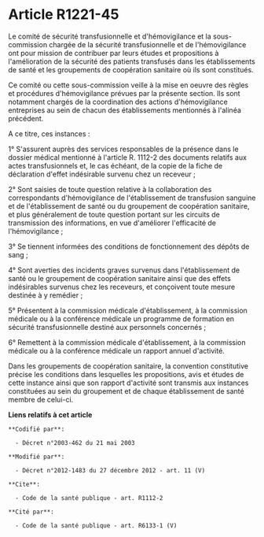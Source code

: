# Article R1221-45

Le comité de sécurité transfusionnelle et d'hémovigilance et la sous-commission chargée de la sécurité transfusionnelle et de
l'hémovigilance ont pour mission de contribuer par leurs études et propositions à l'amélioration de la sécurité des patients
transfusés dans les établissements de santé et les groupements de coopération sanitaire où ils sont constitués. 

Ce comité ou cette sous-commission veille à la mise en oeuvre des règles et procédures d'hémovigilance prévues par la
présente section. Ils sont notamment chargés de la coordination des actions d'hémovigilance entreprises au sein de chacun des
établissements mentionnés à l'alinéa précédent. 

A ce titre, ces instances : 

1° S'assurent auprès des services responsables de la présence dans le dossier médical mentionné à l'article R. 1112-2 des
documents relatifs aux actes transfusionnels et, le cas échéant, de la copie de la fiche de déclaration d'effet indésirable
survenu chez un receveur ; 

2° Sont saisies de toute question relative à la collaboration des correspondants d'hémovigilance de l'établissement de
transfusion sanguine et de l'établissement de santé ou du groupement de coopération sanitaire, et plus généralement de toute
question portant sur les circuits de transmission des informations, en vue d'améliorer l'efficacité de l'hémovigilance ; 

3° Se tiennent informées des conditions de fonctionnement des dépôts de sang ; 

4° Sont averties des incidents graves survenus dans l'établissement de santé ou le groupement de coopération sanitaire ainsi
que des effets indésirables survenus chez les receveurs, et conçoivent toute mesure destinée à y remédier ; 

5° Présentent à la commission médicale d'établissement, à la commission médicale ou à la conférence médicale un programme de
formation en sécurité transfusionnelle destiné aux personnels concernés ; 

6° Remettent à la commission médicale d'établissement, à la commission médicale ou à la conférence médicale un rapport annuel
d'activité. 

Dans les groupements de coopération sanitaire, la convention constitutive précise les conditions dans lesquelles les
propositions, avis et études de cette instance ainsi que son rapport d'activité sont transmis aux instances constituées au
sein du groupement et de chaque établissement de santé membre de celui-ci.

**Liens relatifs à cet article**

	**Codifié par**:

	  - Décret n°2003-462 du 21 mai 2003

	**Modifié par**:

	  - Décret n°2012-1483 du 27 décembre 2012 - art. 11 (V)

	**Cite**:

	  - Code de la santé publique - art. R1112-2

	**Cité par**:

	  - Code de la santé publique - art. R6133-1 (V)
